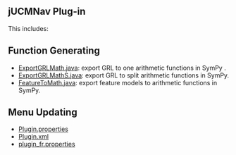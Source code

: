 ## jUCMNav Plug-in
This includes:
## Function Generating
* [ExportGRLMath.java](ExportGRLMath.java): export GRL to one arithmetic functions in SymPy . 
* [ExportGRLMathS.java](ExportGRLMathS.java): export GRL to split arithmetic functions in SymPy.
* [FeatureToMath.java](FeatureToMath.java): export feature models to arithmetic functions in SymPy.
## Menu Updating
* [Plugin.properties](plugin.properties)
* [Plugin.xml](plugin.xml)
* [plugin_fr.properties](plugin_fr.properties)


